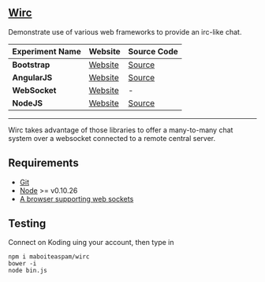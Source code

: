## [Wirc](https://github.com/maboiteaspam/wirc)

Demonstrate use of various web frameworks to provide an irc-like chat.


| Experiment Name | Website | Source Code |
| ------------- |-------------|-------------|
| **Bootstrap** | [Website](http://getbootstrap.com) | [Source](https://github.com/twbs/bootstrap) |
| **AngularJS** | [Website](https://angularjs.org/) | [Source](https://github.com/streamproc/MediaStreamRecorder/tree/master/demos/video-recorder.html) |
| **WebSocket** | [Website](https://developer.mozilla.org/fr/docs/WebSockets) | - |
| **NodeJS** | [Website](http://nodejs.org/) | [Source](https://github.com/joyent/node) |

----

Wirc takes advantage of those libraries to offer a many-to-many chat system over a websocket connected to a remote central server.


## Requirements

- [Git](http://git-scm.com/)
- [Node](http://nodejs.org/download/) >= v0.10.26
- [A browser supporting web sockets](http://stackoverflow.com/a/2700609)



## Testing

Connect on Koding uing your account, then type in

```
npm i maboiteaspam/wirc
bower -i
node bin.js
```